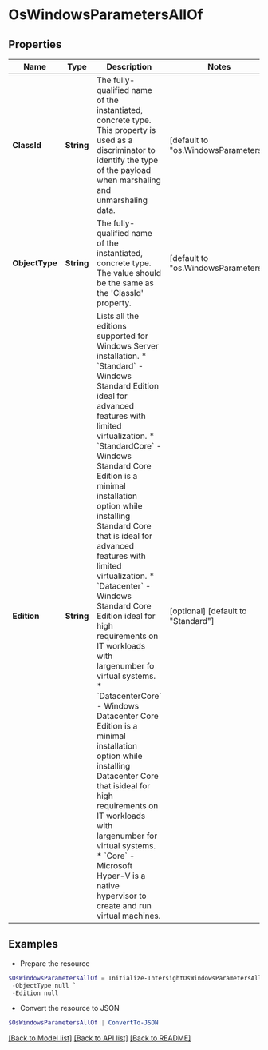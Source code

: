 # OsWindowsParametersAllOf
## Properties

Name | Type | Description | Notes
------------ | ------------- | ------------- | -------------
**ClassId** | **String** | The fully-qualified name of the instantiated, concrete type. This property is used as a discriminator to identify the type of the payload when marshaling and unmarshaling data. | [default to "os.WindowsParameters"]
**ObjectType** | **String** | The fully-qualified name of the instantiated, concrete type. The value should be the same as the &#39;ClassId&#39; property. | [default to "os.WindowsParameters"]
**Edition** | **String** | Lists all the editions supported for Windows Server installation. * &#x60;Standard&#x60; - Windows Standard Edition ideal for advanced features with limited virtualization. * &#x60;StandardCore&#x60; - Windows Standard Core Edition is a minimal installation option while installing Standard Core that is ideal for advanced features with limited virtualization. * &#x60;Datacenter&#x60; - Windows Standard Core Edition ideal for high requirements on IT workloads with largenumber fo virtual systems. * &#x60;DatacenterCore&#x60; - Windows Datacenter Core Edition is a minimal installation option while installing Datacenter Core that isideal for high requirements on IT workloads with largenumber for virtual systems. * &#x60;Core&#x60; - Microsoft Hyper-V is a native hypervisor to create and run virtual machines. | [optional] [default to "Standard"]

## Examples

- Prepare the resource
```powershell
$OsWindowsParametersAllOf = Initialize-IntersightOsWindowsParametersAllOf  -ClassId null `
 -ObjectType null `
 -Edition null
```

- Convert the resource to JSON
```powershell
$OsWindowsParametersAllOf | ConvertTo-JSON
```

[[Back to Model list]](../README.md#documentation-for-models) [[Back to API list]](../README.md#documentation-for-api-endpoints) [[Back to README]](../README.md)

